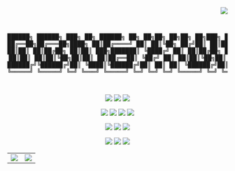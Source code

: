 <div align=right>
    <a href="https://hits.seeyoufarm.com"><img src="https://hits.seeyoufarm.com/api/count/incr/badge.svg?url=https%3A%2F%2Fgithub.com%2Fdonghyun0502&count_bg=%234778BE&title_bg=%23555555&icon=&icon_color=%23E7E7E7&title=Profile+Viewers&edge_flat=true"/></a>
</div>

<div align=center>
<pre>


██████╗  ██████╗ ███╗   ██╗ ██████╗ ██╗  ██╗██╗   ██╗██╗   ██╗███╗   ██╗
██╔══██╗██╔═══██╗████╗  ██║██╔════╝ ██║  ██║╚██╗ ██╔╝██║   ██║████╗  ██║
██║  ██║██║   ██║██╔██╗ ██║██║  ███╗███████║ ╚████╔╝ ██║   ██║██╔██╗ ██║
██║  ██║██║   ██║██║╚██╗██║██║   ██║██╔══██║  ╚██╔╝  ██║   ██║██║╚██╗██║
██████╔╝╚██████╔╝██║ ╚████║╚██████╔╝██║  ██║   ██║   ╚██████╔╝██║ ╚████║
╚═════╝  ╚═════╝ ╚═╝  ╚═══╝ ╚═════╝ ╚═╝  ╚═╝   ╚═╝    ╚═════╝ ╚═╝  ╚═══╝
                                                                        
</pre>

<img src="https://img.shields.io/badge/.NET Core-512BD4?style=flat-square&logo=dotnet&logoColor=white"/></a>
<img src="https://img.shields.io/badge/C%20Sharp-239120?style=flat-square&logo=csharp&logoColor=white"/></a>
<img src="https://img.shields.io/badge/Unity-FFFFFF?style=flat-square&logo=unity&logoColor=black"/></a>

<img src="https://img.shields.io/badge/Git-F05032?style=flat-square&logo=git&logoColor=white"/></a>
<img src="https://img.shields.io/badge/Github-181717?style=flat-square&logo=github&logoColor=white"/></a>
<img src="https://img.shields.io/badge/SourceTree-0052CC?style=flat-square&logo=sourcetree&logoColor=white"/></a>
<img src="https://img.shields.io/badge/GitKraken-179287?style=flat-square&logo=gitkraken&logoColor=white"/></a>

<img src="https://img.shields.io/badge/Mac%20OS-333333?style=flat-square&logo=apple&logoColor=white"/><a/>
<img src="https://img.shields.io/badge/Linux-DC8634?style=flat-square&logo=linux&logoColor=white"/><a/>
<img src="https://img.shields.io/badge/Windows-0078D6?style=flat-square&logo=Windows&logoColor=white"/></a>

<img src="https://img.shields.io/badge/Jetbrains%20Rider-000000?style=flat-square&logo=rider&logoColor=white"/></a>
<img src="https://img.shields.io/badge/Visual Studio-5C2D91?style=flat-square&logo=VisualStudio&logoColor=white"/></a>
<img src="https://img.shields.io/badge/Visual Studio Code-007ACC?style=flat-square&logo=VisualStudioCode&logoColor=white"/></a>

<table>
    <tr>
        <td>
            <img src="https://github-readme-stats.vercel.app/api?username=donghyun0502&show_icons=true&theme=tokyonight&exclude_repo=Mac-Settings,donghyun0502,donghyun0502.github.io"/></a>
        </td>
        <td>
            <img src="https://github-readme-stats.vercel.app/api/top-langs/?username=donghyun0502&layout=compact&theme=tokyonight&exclude_repo=Mac-Settings,donghyun0502,donghyun0502.github.io"/></a>
        </td>
    </tr>
</table>

<!--<a href="https://donghyun0502.io"><img src="https://img.shields.io/badge/Blog -00C7B7?style=for-the-badge&logo=hugo&logoColor=white"/></a>-->

<!--
**coldwoong/coldwoong** is a ✨ _special_ ✨ repository because its `README.md` (this file) appears on your GitHub profile.

Here are some ideas to get you started:

- 🔭 I’m currently working on ...
- 🌱 I’m currently learning ...
- 👯 I’m looking to collaborate on ...
- 🤔 I’m looking for help with ...
- 💬 Ask me about ...
- 📫 How to reach me: ...
- 😄 Pronouns: ...
- ⚡ Fun fact: ...
-->
</div>
